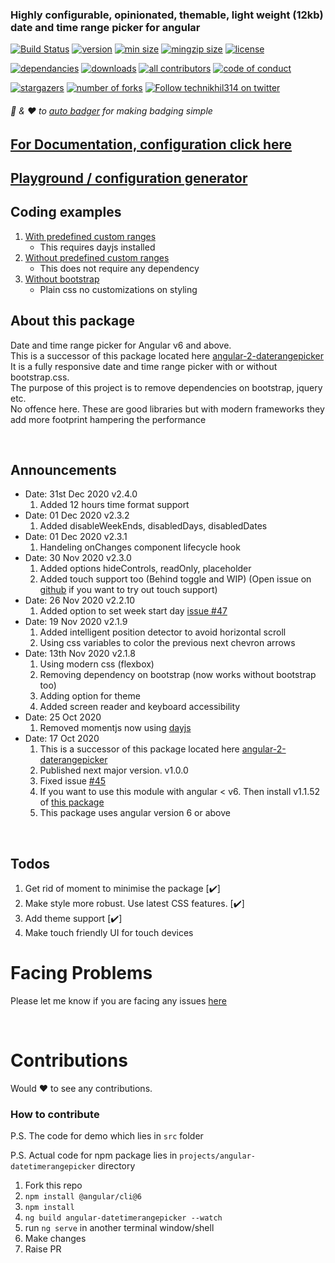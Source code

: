 ### Highly configurable, opinionated, themable, light weight (12kb) date and time range picker for angular

[//]: <> (start placeholder for auto-badger)

[![Build Status](https://img.shields.io/github/workflow/status/technikhil314/angular-components/deploy%20to%20surge?style=flat-square&color=%23007a1f)](https://github.com/technikhil314/angular-components/actions)
[![version](https://img.shields.io/npm/v/angular-datetimerangepicker.svg?style=flat-square)](https://npmjs.org/angular-datetimerangepicker)
[![min size](https://img.shields.io/bundlephobia/min/angular-datetimerangepicker)](https://bundlephobia.com/result?p=angular-datetimerangepicker)
[![mingzip size](https://img.shields.io/bundlephobia/minzip/angular-datetimerangepicker)](https://bundlephobia.com/result?p=angular-datetimerangepicker)
[![license](https://img.shields.io/npm/l/angular-datetimerangepicker?color=%23007a1f)](https://github.com/technikhil314/angular-components/blob/master/LICENSE)

[![dependancies](https://img.shields.io/librariesio/release/npm/angular-datetimerangepicker?color=%23007a1f)](https://libraries.io/npm/angular-datetimerangepicker)
[![downloads](https://img.shields.io/npm/dm/angular-datetimerangepicker)](https://npmcharts.com/compare/angular-datetimerangepicker)
[![all contributors](https://img.shields.io/github/all-contributors/technikhil314/angular-components)](https://github.com/technikhil314/angular-components/graphs/contributors)
[![code of conduct](https://img.shields.io/badge/code%20of-conduct-ff69b4.svg?style=flat-square)](https://github.com/technikhil314/angular-components/blob/master/CODE_OF_CONDUCT.md)

[![stargazers](https://img.shields.io/github/stars/technikhil314/angular-components?style=social)](https://github.com/technikhil314/angular-components/stargazers)
[![number of forks](https://img.shields.io/github/forks/technikhil314/angular-components?style=social)](https://github.com/technikhil314/angular-components/fork)
[![Follow technikhil314 on twitter](https://img.shields.io/twitter/follow/technikhil314?label=Follow)](https://www.twitter.com/technikhil314)

###### :clap: & :heart: to [auto badger](https://github.com/technikhil314/auto-badger) for making badging simple

[//]: <> (end placeholder for auto-badger)

## [For Documentation, configuration click here](https://technikhil314.netlify.app/docs/daterangepicker/introduction)

## [Playground / configuration generator](https://angular-datetimerangepicker.surge.sh)

## Coding examples

1. [With predefined custom ranges](https://stackblitz.com/edit/angular-datetimerangepicker-demo)
   - This requires dayjs installed
1. [Without predefined custom ranges](https://stackblitz.com/edit/angular-datetimerangepicker-demo-1)
   - This does not require any dependency
1. [Without bootstrap](https://stackblitz.com/edit/angular-datetimerangepicker-demo-without-bootstrap)
   - Plain css no customizations on styling

## About this package

Date and time range picker for Angular v6 and above.
<br/>
This is a successor of this package located here [angular-2-daterangepicker](https://www.npmjs.com/package/angular-2-daterangepicker)
<br/>
It is a fully responsive date and time range picker with or without bootstrap.css.
<br/>
The purpose of this project is to remove dependencies on bootstrap, jquery etc.
<br/>
No offence here. These are good libraries but with modern frameworks they add more footprint hampering the performance

<br/>

## Announcements

- Date: 31st Dec 2020 v2.4.0
  1. Added 12 hours time format support
- Date: 01 Dec 2020 v2.3.2
  1. Added disableWeekEnds, disabledDays, disabledDates
- Date: 01 Dec 2020 v2.3.1
  1. Handeling onChanges component lifecycle hook
- Date: 30 Nov 2020 v2.3.0
  1. Added options hideControls, readOnly, placeholder
  1. Added touch support too (Behind toggle and WIP) (Open issue on [github](https://github.com/technikhil314/angular-components/issues) if you want to try out touch support)
- Date: 26 Nov 2020 v2.2.10
  1. Added option to set week start day [issue #47](https://github.com/technikhil314/angular-components/issues/47)
- Date: 19 Nov 2020 v2.1.9
  1. Added intelligent position detector to avoid horizontal scroll
  1. Using css variables to color the previous next chevron arrows
- Date: 13th Nov 2020 v2.1.8
  1. Using modern css (flexbox)
  1. Removing dependency on bootstrap (now works without bootstrap too)
  1. Adding option for theme
  1. Added screen reader and keyboard accessibility
- Date: 25 Oct 2020
  1. Removed momentjs now using [dayjs](https://day.js.org/)
- Date: 17 Oct 2020
  1. This is a successor of this package located here [angular-2-daterangepicker](https://www.npmjs.com/package/angular-2-daterangepicker)
  1. Published next major version. v1.0.0
  1. Fixed issue [#45](https://github.com/technikhil314/angular-components/issues/45)
  1. If you want to use this module with angular < v6. Then install v1.1.52 of [this package]([https://www.npmjs.com/package/angular-2-daterangepicker])
  1. This package uses angular version 6 or above

<br/>

## Todos

1. Get rid of moment to minimise the package [:heavy_check_mark:]
1. Make style more robust. Use latest CSS features. [:heavy_check_mark:]
1. Add theme support [:heavy_check_mark:]
1. Make touch friendly UI for touch devices

# Facing Problems

Please let me know if you are facing any issues [here](https://github.com/technikhil314/angular-components/issues)

<br/>

# Contributions

Would :heart: to see any contributions.

### How to contribute

P.S. The code for demo which lies in `src` folder

P.S. Actual code for npm package lies in `projects/angular-datetimerangepicker` directory

1. Fork this repo
1. `npm install @angular/cli@6`
1. `npm install`
1. `ng build angular-datetimerangepicker --watch`
1. run `ng serve` in another terminal window/shell
1. Make changes
1. Raise PR
